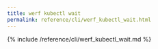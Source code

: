 ```yaml
---
title: werf kubectl wait
permalink: reference/cli/werf_kubectl_wait.html
---
```


{% include /reference/cli/werf_kubectl_wait.md %}
